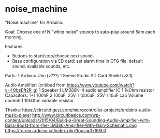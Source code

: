 # noise_machine
"Noise machine" for Arduino.

Goal: Choose one of N "white noise" sounds to auto-play around 5am each morning.

Features:
* Buttons to start/stop/choose next sound.
* Base configuration via SD card: set alarm time in CFG file, default sound, available sounds, etc.

Parts:
  1 Arduino Uno (v???)
  1 Seeed Studio SD Card Shield (v3.1)
  
  Audio Amplifier: (cribbed from https://www.youtube.com/watch?v=4ObzEft2R_g)
    1 Speaker
    1 LM386N-4 audio amplifier IC
    1 1kOhm resistor
    Capacitors:
      1+1 100nF
      2 100uF, 25V
      1 1000uF, 25V
      1 10uF cap
    Volume control:
      1 10kOhm variable resistor
  
Thanks:
  https://circuitdigest.com/microcontroller-projects/arduino-audio-music-player
  http://www.circuitbasics.com/wp-content/uploads/2015/04/Build-a-Great-Sounding-Audio-Amplifier-with-Bass-Boost-from-the-LM386-Amplifier-With-Gain-Schematic.png
  https://forum.arduino.cc/index.php?topic=37693.0
